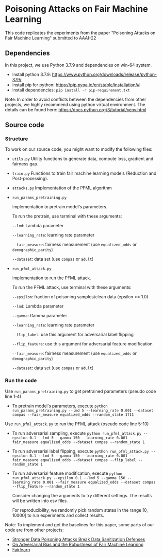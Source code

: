 # Poisoning Attacks on Fair Machine Learning

This code replicates the experiments from the paper "Poisoning Attacks on Fair Machine Learning" submitted to AAAI-22

## Dependencies
In this project, we use Python 3.7.9 and dependencies on win-64 system.
 - Install python 3.7.9: https://www.python.org/downloads/release/python-379/
 - Install pip for python: https://pip.pypa.io/en/stable/installation/#
 - Install dependencies: `pip install -r pip-requirement.txt`

Note: In order to avoid conflicts between the dependencies from other projects, we highly recommend using python virtual environment. The details can be found here: https://docs.python.org/3/tutorial/venv.html

## Source code
### Structure
To work on our source code, you might want to modify the following files:
 - `utils.py`
   Utility functions to generate data, compute loss, gradient and fairness gap.
 - `train.py`
   Functions to train fair machine learning models (Reduction and Post-processing).
 - `attacks.py`
   Implementation of the PFML algorithm
 - `run_params_pretraining.py`

   Implementation to pretrain model's parameters. 

   To run the pretrain, use terminal with these arguments:

   `--lmd`: Lambda parameter

   `--learning_rate`: learning rate parameter

   `--fair_measure`: fairness measurement (use `equalized_odds` or `demographic_parity`)

   `--dataset`: data set (use `compas` or `adult`)

 - `run_pfml_attack.py`

   Implementation to run the PFML attack. 

   To run the PFML attack, use terminal with these arguments:

   `--epsilon`: fraction of poisoning samples/clean data (epsilon <= 1.0)

   `--lmd`: Lambda parameter

   `--gamma`: Gamma parameter

   `--learning_rate`: learning rate parameter

   `--flip_label`: use this argument for adversarial label flipping

   `--flip_feature`: use this argument for adversarial feature modification

   `--fair_measure`: fairness measurement (use `equalized_odds` or `demographic_parity`)

   `--dataset`: data set (use `compas` or `adult`)

### Run the code
Use `run_params_pretraining.py` to get pretrained parameters (pseudo code line 1-4)
 - To pretrain model's parameters, execute `python run_params_pretraining.py --lmd 5 --learning_rate 0.001 --dataset compas --fair_measure equalized_odds --random_state 1711`

Use `run_pfml_attack.py` to run the PFML attack (pseudo code line 5-10)
 - To run adversarial sampling, execute `python run_pfml_attack.py --epsilon 0.1 --lmd 5 --gamma 150 --learning_rate 0.001 --fair_measure equalized_odds --dataset compas --random_state 1`
 - To run adversarial label flipping, execute `python run_pfml_attack.py --epsilon 0.1 --lmd 5 --gamma 150 --learning_rate 0.001 --fair_measure equalized_odds --dataset compas --flip_label --random_state 1`
 - To run adversarial feature modification, execute `python run_pfml_attack.py --epsilon 0.1 --lmd 5 --gamma 150 --learning_rate 0.001 --fair_measure equalized_odds --dataset compas --flip_feature --random_state 1`
  
   Consider changing the arguments to try different settings. The results will be written into csv files.

   For reproducibility, we randomly pick random states in the range [0, 10000] to run experiments and collect results.

Note: To implement and get the baselines for this paper, some parts of our code are from other projects:
 - [Stronger Data Poisoning Attacks Break Data Sanitization Defenses](https://github.com/kohpangwei/data-poisoning-journal-release)
 - [On Adversarial Bias and the Robustness of Fair Machine Learning](https://github.com/privacytrustlab/adversarial_bias)
 - [Fairlearn](https://github.com/fairlearn/fairlearn)
